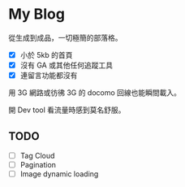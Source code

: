 # My Blog

從生成到成品，一切極簡的部落格。

- [x] 小於 5kb 的首頁
- [x] 沒有 GA 或其他任何追蹤工具
- [x] 連留言功能都沒有

用 3G 網路或彷彿 3G 的 docomo 回線也能瞬間載入。

開 Dev tool 看流量時感到莫名舒服。

## TODO
- [ ] Tag Cloud
- [ ] Pagination
- [ ] Image dynamic loading
